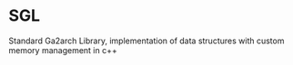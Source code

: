 SGL
===

Standard Ga2arch Library, implementation of data structures with custom memory management in c++

